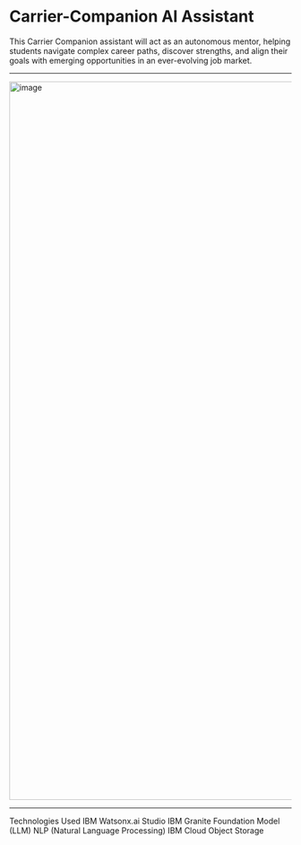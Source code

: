 # Carrier-Companion AI Assistant
This Carrier Companion assistant will act as an autonomous mentor, helping students navigate complex career paths, discover strengths, and align their goals with emerging opportunities in an ever-evolving job market.

----

<img width="1280" height="1280" alt="image" src="https://github.com/user-attachments/assets/3b583a73-7f50-4e50-848d-519a58184cb5" />

----

 Technologies Used
IBM Watsonx.ai Studio
IBM Granite Foundation Model (LLM)
NLP (Natural Language Processing)
IBM Cloud Object Storage
